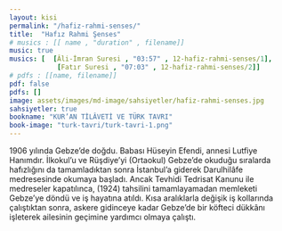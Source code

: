 ```yaml
---
layout: kisi
permalink: "/hafiz-rahmi-senses/"
title:  "Hafız Rahmi Şenses"
# musics : [[ name , "duration" , filename]]
music: true
musics: [  [Âli-İmran Suresi , "03:57" , 12-hafiz-rahmi-senses/1],
            [Fatır Suresi , "07:03" , 12-hafiz-rahmi-senses/2]]
# pdfs : [[name, filename]]
pdf: false
pdfs: []
image: assets/images/md-image/sahsiyetler/hafiz-rahmi-senses.jpg
sahsiyetler: true
bookname: "KUR’AN TİLÂVETİ VE TÜRK TAVRI"
book-image: "turk-tavri/turk-tavri-1.png"
---
```


1906 yılında Gebze’de doğdu. Babası Hüseyin Efendi, annesi Lutfiye Hanımdır. İlkokul’u ve Rüşdiye’yi (Ortaokul) Gebze’de okuduğu sıralarda hafızlığını da tamamladıktan sonra İstanbul’a giderek Darulhilâfe medresesinde okumaya başladı. Ancak Tevhidi Tedrisat Kanunu ile medreseler kapatılınca, (1924) tahsilini tamamlayamadan memleketi Gebze’ye döndü ve iş hayatına atıldı. 
Kısa aralıklarla değişik iş kollarında çalıştıktan sonra, askere gidinceye kadar Gebze’de bir köfteci dükkânı işleterek ailesinin geçimine yardımcı olmaya çalıştı. 
